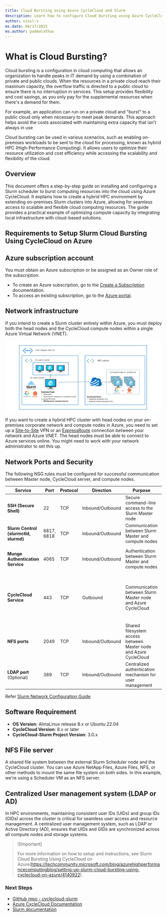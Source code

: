 ```yaml
---
title: Cloud Bursting Using Azure CycleCloud and Slurm
description: Learn how to configure Cloud bursting using Azure CycleCloud and Slurm.
author: vinil-v
ms.date: 04/17/2025
ms.author: padmalathas
---
```


# What is Cloud Bursting?

Cloud bursting is a configuration in cloud computing that allows an organization to handle peaks in IT demand by using a combination of private and public clouds. When the resources in a private cloud reach their maximum capacity, the overflow traffic is directed to a public cloud to ensure there is no interruption in services. This setup provides flexibility and cost savings, as you only pay for the supplemental resources when there's a demand for them.

For example, an application can run on a private cloud and "burst" to a public cloud only when necessary to meet peak demands. This approach helps avoid the costs associated with maintaining extra capacity that isn't always in use

Cloud bursting can be used in various scenarios, such as enabling on-premises workloads to be sent to the cloud for processing, known as hybrid HPC (High-Performance Computing). It allows users to optimize their resource utilization and cost efficiency while accessing the scalability and flexibility of the cloud.

## Overview

This document offers a step-by-step guide on installing and configuring a Slurm scheduler to burst computing resources into the cloud using Azure CycleCloud. It explains how to create a hybrid HPC environment by extending on-premises Slurm clusters into Azure, allowing for seamless access to scalable and flexible cloud computing resources. The guide provides a practical example of optimizing compute capacity by integrating local infrastructure with cloud-based solutions.


## Requirements to Setup Slurm Cloud Bursting Using CycleCloud on Azure

## Azure subscription account
You must obtain an Azure subscription or be assigned as an Owner role of the subscription.

* To create an Azure subscription, go to the [Create a Subscription](/azure/cost-management-billing/manage/create-subscription#create-a-subscription) documentation.
* To access an existing subscription, go to the [Azure portal](https://portal.azure.com/).

## Network infrastructure
If you intend to create a Slurm cluster entirely within Azure, you must deploy both the head nodes and the CycleCloud compute nodes within a single Azure Virtual Network (VNET). 

![Slurm cluster](../../images/slurm-cloud-burst/slurm-cloud-burst-architecture.png)

If you want to create a hybrid HPC cluster with head nodes on your on-premises corporate network and compute nodes in Azure, you need to set up a [Site-to-Site](/azure/vpn-gateway/tutorial-site-to-site-portal) VPN or an [ExpressRoute](/azure/expressroute/) connection between your network and Azure VNET. The head nodes must be able to connect to Azure services online. You might need to work with your network administrator to set this up.

## Network Ports and Security
The following NSG rules must be configured for successful communication between Master node, CycleCloud server, and compute nodes.


| **Service**                        | **Port**        | **Protocol** | **Direction**    | **Purpose**                                                            | **Requirement**                                                                 |
|------------------------------------|-----------------|--------------|------------------|------------------------------------------------------------------------|---------------------------------------------------------------------------------|
| **SSH (Secure Shell)**             | 22              | TCP          | Inbound/Outbound | Secure command-line access to the Slurm Master node                     | Open on both on-premises firewall and Azure NSGs                                |
| **Slurm Control (slurmctld, slurmd)** | 6817, 6818   | TCP          | Inbound/Outbound | Communication between Slurm Master and compute nodes                    | Open in on-premises firewall and Azure NSGs                                     |
| **Munge Authentication Service**   | 4065            | TCP          | Inbound/Outbound | Authentication between Slurm Master and compute nodes                   | Open on both on-premises network and Azure NSGs                                 |
| **CycleCloud Service**             | 443             | TCP          | Outbound         | Communication between Slurm Master node and Azure CycleCloud            | Allow outbound connections to Azure CycleCloud services from the Slurm Master node |
| **NFS ports**                      | 2049            | TCP          | Inbound/Outbound | Shared filesystem access between Master node and Azure CycleCloud       | Open on both on-premises network and Azure NSGs                                 |
| **LDAP port** (Optional)           | 389             | TCP          | Inbound/Outbound | Centralized authentication mechanism for user management                | Open on both on-premises network and Azure NSGs                             

Refer [Slurm Network Configuration Guide](https://slurm.schedmd.com/network.html)

## Software Requirement

- **OS Version**: AlmaLinux release 8.x or Ubuntu 22.04
- **CycleCloud Version**: 8.x or later
- **CycleCloud-Slurm Project Version**: 3.0.x 

## NFS File server
A shared file system between the external Slurm Scheduler node and the CycleCloud cluster. You can use Azure NetApp Files, Azure Files, NFS, or other methods to mount the same file system on both sides. In this example, we're using a Scheduler VM as an NFS server.

## Centralized User management system (LDAP or AD)
In HPC environments, maintaining consistent user IDs (UIDs) and group IDs (GIDs) across the cluster is critical for seamless user access and resource management. A centralized user management system, such as LDAP or Active Directory (AD), ensures that UIDs and GIDs are synchronized across all compute nodes and storage systems.

> ![Important]
> 
> For more information on how to setup and instructions, see Slurm Cloud Bursting Using CycleCloud on Azure(https://techcommunity.microsoft.com/blog/azurehighperformancecomputingblog/setting-up-slurm-cloud-bursting-using-cyclecloud-on-azure/4140922).

### Next Steps

* [GitHub repo - cyclecloud-slurm](https://github.com/Azure/cyclecloud-slurm/tree/master)
* [Azure CycleCloud Documentation](../../overview.md)
* [Slurm documentation](https://slurm.schedmd.com/documentation.html)
